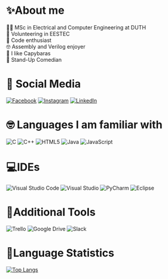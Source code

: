 # ✨About me

👨‍🎓 MSc in Electrical and Computer Engineering at DUTH <br>🧑 Volunteering in EESTEC<br>📌 Code enthusiast<br>🤓 Assembly and Verilog enjoyer<br>💅 I like Capybaras<br>🎤 Stand-Up Comedian<br>

# 📱 Social Media
[![Facebook](https://img.shields.io/badge/Facebook-%23007ACC.svg?logo=Facebook&logoColor=white)](https://www.facebook.com/christos.stampoulidis) [![Instagram](https://img.shields.io/badge/Instagram-%23E4405F.svg?logo=Instagram&logoColor=white)](https://www.instagram.com/_stampo) [![LinkedIn](https://img.shields.io/badge/LinkedIn-%230077B5.svg?logo=linkedin&logoColor=white)](https://www.linkedin.com/in/christos-stampoulidis-a6a30022b/)

# 🤓 Languages I am familiar with
![C](https://img.shields.io/badge/c-%2300599C.svg?style=for-the-badge&logo=c&logoColor=white) ![C++](https://img.shields.io/badge/c++-%2300599C.svg?style=for-the-badge&logo=c%2B%2B&logoColor=white) ![HTML5](https://img.shields.io/badge/html5-%23E34F26.svg?style=for-the-badge&logo=html5&logoColor=white) ![Java](https://img.shields.io/badge/java-%23ED8B00.svg?style=for-the-badge&logo=openjdk&logoColor=white) ![JavaScript](https://img.shields.io/badge/javascript-%23323330.svg?style=for-the-badge&logo=javascript&logoColor=%23F7DF1E) 

# 💻IDEs
![Visual Studio Code](https://img.shields.io/badge/Visual%20Studio%20Code-0078d7.svg?style=for-the-badge&logo=visual-studio-code&logoColor=white) ![Visual Studio](https://img.shields.io/badge/Visual%20Studio-5C2D91.svg?style=for-the-badge&logo=visual-studio&logoColor=white) ![PyCharm](https://img.shields.io/badge/pycharm-143?style=for-the-badge&logo=pycharm&logoColor=black&color=black&labelColor=green) ![Eclipse](https://img.shields.io/badge/Eclipse-FE7A16.svg?style=for-the-badge&logo=Eclipse&logoColor=white)

# 🌿Additional Tools 
![Trello](https://img.shields.io/badge/Trello-%23026AA7.svg?style=for-the-badge&logo=Trello&logoColor=white) ![Google Drive](https://img.shields.io/badge/Google%20Drive-4285F4?style=for-the-badge&logo=googledrive&logoColor=white) ![Slack](https://img.shields.io/badge/Slack-4A154B?style=for-the-badge&logo=slack&logoColor=white) 

 # 🗿Language Statistics
[![Top Langs](https://github-readme-stats.vercel.app/api/top-langs/?username=stampos)](https://github.com/stampos/github-readme-stats)


<!--
**stampos/stampos** is a ✨ _special_ ✨ repository because its `README.md` (this file) appears on your GitHub profile.

Here are some ideas to get you started:

- 🔭 I’m currently working on ...
- 🌱 I’m currently learning ...
- 👯 I’m looking to collaborate on ...
- 🤔 I’m looking for help with ...
- 💬 Ask me about ...
- 📫 How to reach me: ...
- 😄 Pronouns: ...
- ⚡ Fun fact: ...
-->
